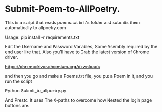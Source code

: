 # Submit-Poem-to-AllPoetry.
This is a script that reads poems.txt in it's folder and submits them automatically to allpoetry.com

Usage:
pip install -r requirements.txt

Edit the Username and Password Variables, Some Asembly required by the end user like that.
Also you'll have to Grab the latest version of Chrome driver.

https://chromedriver.chromium.org/downloads

and then you go and make a Poems.txt file, you put a Poem in it, and you run the script

Python Submit_to_allpoetry.py

And Presto. It uses The X-paths to overcome how Nested the login page buttons are.

